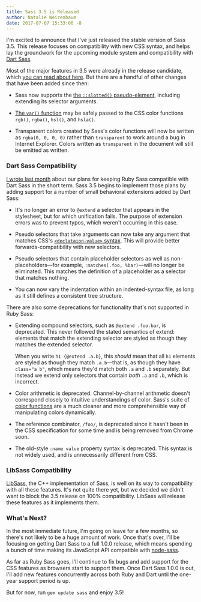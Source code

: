 ```yaml
---
title: Sass 3.5 is Released
author: Natalie Weizenbaum
date: 2017-07-07 15:33:00 -8
---
```


I'm excited to announce that I've just released the stable version of Sass 3.5.
This release focuses on compatibility with new CSS syntax, and helps lay the
groundwork for the upcoming module system and compatibility with [Dart
Sass](/blog/announcing-dart-sass).

Most of the major features in 3.5 were already in the release candidate, which
[you can read about here](/blog/sass-35-release-candidate). But there are a
handful of other changes that have been added since then:

- Sass now supports the [the `::slotted()`
  pseudo-element](https://drafts.csswg.org/css-scoping-1/#slotted-pseudo),
  including extending its selector arguments.

- [The `var()` function](https://www.w3.org/TR/css-variables-1/#using-variables)
  may be safely passed to the CSS color functions `rgb()`, `rgba()`, `hsl()`,
  and `hsla()`.

- Transparent colors created by Sass's color functions will now be written as
  `rgba(0, 0, 0, 0)` rather than `transparent` to work around a bug in Internet
  Explorer. Colors written as `transparent` in the document will still be
  emitted as written.

### Dart Sass Compatibility

[I wrote last month](http://sass.logdown.com/posts/1909151) about our plans for
keeping Ruby Sass compatible with Dart Sass in the short term. Sass 3.5 begins
to implement those plans by adding support for a number of small behavioral
extensions added by Dart Sass:

- It's no longer an error to `@extend` a selector that appears in the
  stylesheet, but for which unification fails. The purpose of extension errors
  was to prevent typos, which weren't occurring in this case.

- Pseudo selectors that take arguments can now take any argument that matches
  CSS's [`<declataion-value>`
  syntax](https://drafts.csswg.org/css-syntax-3/#typedef-declaration-value).
  This will provide better forwards-compatibility with new selectors.

- Pseudo selectors that contain placeholder selectors as well as
  non-placeholders—for example, `:matches(.foo, %bar)`—will no longer be
  eliminated. This matches the definition of a placeholder as a selector that
  matches nothing.

- You can now vary the indentation within an indented-syntax file, as long as it
  still defines a consistent tree structure.

There are also some deprecations for functionality that's not supported in Ruby
Sass:

- Extending compound selectors, such as `@extend .foo.bar`, is deprecated. This
  never followed the stated semantics of extend: elements that match the
  extending selector are styled as though they matches the extended selector.

  When you write `h1 {@extend .a.b}`, this _should_ mean that all `h1` elements
  are styled as though they match `.a.b`—that is, as though they have `class="a
b"`, which means they'd match both `.a` and `.b` separately. But instead we
  extend only selectors that contain _both_ `.a` and `.b`, which is incorrect.

- Color arithmetic is deprecated. Channel-by-channel arithmetic doesn't
  correspond closely to intuitive understandings of color. Sass's suite of
  [color
  functions](/documentation/Sass/Script/Functions.html#other_color_functions)
  are a much cleaner and more comprehensible way of manipulating colors
  dynamically.

- The reference combinator, `/foo/`, is deprecated since it hasn't been in the
  CSS specification for some time and is being removed from Chrome soon.

- The old-style `:name value` property syntax is deprecated. This syntax is not
  widely used, and is unnecessarily different from CSS.

### LibSass Compatibility

[LibSass](/libsass), the C++ implementation of Sass, is well on its way to
compatibility with all these features. It's not quite there yet, but we decided
we didn't want to block the 3.5 release on 100% compatibility. LibSass will
release these features as it implements them.

### What's Next?

In the most immediate future, I'm going on leave for a few months, so there's
not likely to be a huge amount of work. Once that's over, I'll be focusing on
getting Dart Sass to a full 1.0.0 release, which means spending a bunch of time
making its JavaScript API compatible with
[node-sass](http://npmjs.com/package/node-sass).

As far as Ruby Sass goes, I'll continue to fix bugs and add support for the CSS
features as browsers start to support them. Once Dart Sass 1.0.0 is out, I'll
add new features concurrently across both Ruby and Dart until the one-year
support period is up.

But for now, run `gem update sass` and enjoy 3.5!
